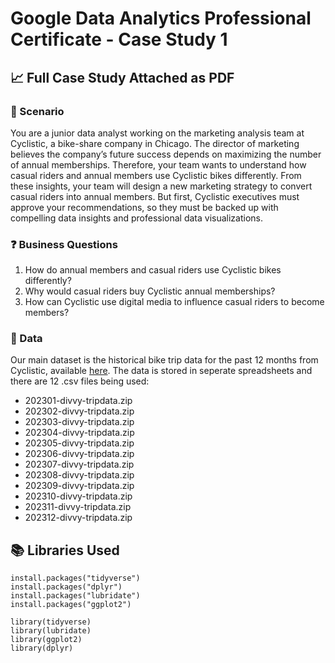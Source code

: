 # Google Data Analytics Professional Certificate - Case Study 1

## :chart_with_upwards_trend: Full Case Study Attached as PDF

### :page_with_curl: Scenario 
You are a junior data analyst working on the marketing analysis team at Cyclistic, a bike-share company in Chicago. The director of marketing believes the company’s future success depends on maximizing the number of annual memberships. Therefore, your team wants to understand how casual riders and annual members use Cyclistic bikes differently. From these insights, your team will design a new marketing strategy to convert casual riders into annual members. But first, Cyclistic executives must approve your recommendations, so they must be backed up with compelling data insights and professional data visualizations.

### :question: Business Questions
1. How do annual members and casual riders use Cyclistic bikes differently?
2. Why would casual riders buy Cyclistic annual memberships?
3. How can Cyclistic use digital media to influence casual riders to become members?

### :blue_book: Data
Our main dataset is the historical bike trip data for the past 12 months from Cyclistic, available [here](https://divvy-tripdata.s3.amazonaws.com/index.html). The data is stored in seperate spreadsheets and there are 12 .csv files being used:

-   202301-divvy-tripdata.zip
-   202302-divvy-tripdata.zip
-   202303-divvy-tripdata.zip
-   202304-divvy-tripdata.zip
-   202305-divvy-tripdata.zip
-   202306-divvy-tripdata.zip
-   202307-divvy-tripdata.zip
-   202308-divvy-tripdata.zip
-   202309-divvy-tripdata.zip
-   202310-divvy-tripdata.zip
-   202311-divvy-tripdata.zip
-   202312-divvy-tripdata.zip

## :books: Libraries Used
```
install.packages("tidyverse")
install.packages("dplyr")
install.packages("lubridate")
install.packages("ggplot2")

library(tidyverse)
library(lubridate)
library(ggplot2)
library(dplyr)
```
